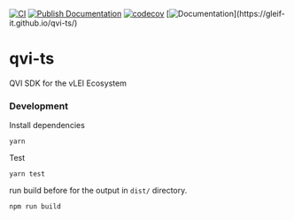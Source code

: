 [![CI](https://github.com/GLEIF-IT/qvi-ts/actions/workflows/main.yml/badge.svg?branch=main)](https://github.com/GLEIF-IT/qvi-ts/actions/workflows/main.yml)
[![Publish Documentation](https://github.com/GLEIF-IT/qvi-ts/actions/workflows/update-documentation.yml/badge.svg)](https://github.com/GLEIF-IT/qvi-ts/actions/workflows/update-documentation.yml)
[![codecov](https://codecov.io/gh/GLEIF-IT/qvi-ts/graph/badge.svg?token=62IU4HHXE1)](https://codecov.io/gh/GLEIF-IT/qvi-ts)
[![Documentation](https://img.shields.io/badge/documentation-grey?)](https://gleif-it.github.io/qvi-ts/)


# qvi-ts
QVI SDK for the vLEI Ecosystem

### Development

Install dependencies

```
yarn
```

Test

```
yarn test
```



run build before for the output in `dist/` directory.
```
npm run build
```


